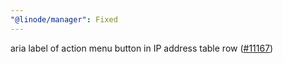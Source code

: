 ```yaml
---
"@linode/manager": Fixed
---
```


aria label of action menu button in IP address table row ([#11167](https://github.com/linode/manager/pull/11167))
